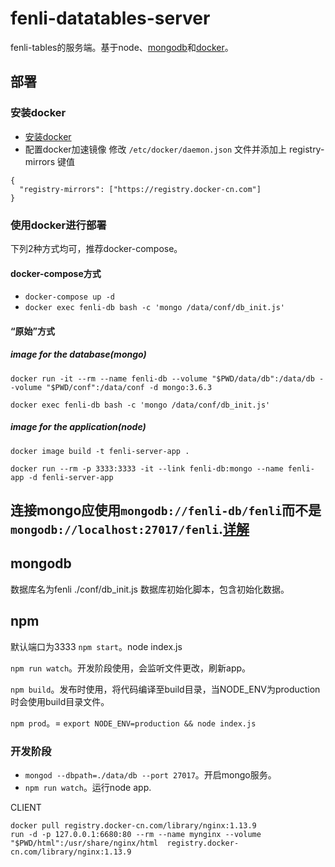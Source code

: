 # fenli-datatables-server
fenli-tables的服务端。基于node、[mongodb](http://mongodb.com)和[docker](https://www.docker.com/)。

## 部署
### 安装docker
- [安装docker](https://yq.aliyun.com/articles/110806?spm=5176.8351553.0.0.6a72199157yatM)
- 配置docker加速镜像
修改 `/etc/docker/daemon.json` 文件并添加上 registry-mirrors 键值
```
{
  "registry-mirrors": ["https://registry.docker-cn.com"]
}
```

### 使用docker进行部署
下列2种方式均可，推荐docker-compose。
#### docker-compose方式
- `docker-compose up -d`
- `docker exec fenli-db bash -c 'mongo /data/conf/db_init.js'`

#### “原始”方式
##### image for the database(mongo)
```
docker run -it --rm --name fenli-db --volume "$PWD/data/db":/data/db --volume "$PWD/conf":/data/conf -d mongo:3.6.3

docker exec fenli-db bash -c 'mongo /data/conf/db_init.js'

```
##### image for the application(node)
```
docker image build -t fenli-server-app .

docker run --rm -p 3333:3333 -it --link fenli-db:mongo --name fenli-app -d fenli-server-app
```

## 连接mongo应使用`mongodb://fenli-db/fenli`而不是`mongodb://localhost:27017/fenli`.[详解](https://stackoverflow.com/questions/41861908/cant-connect-to-docker-mongodb)


## mongodb
数据库名为fenli
./conf/db_init.js 					数据库初始化脚本，包含初始化数据。

## npm
默认端口为3333
`npm start`。node index.js

`npm run watch`。开发阶段使用，会监听文件更改，刷新app。

`npm build`。发布时使用，将代码编译至build目录，当NODE_ENV为production时会使用build目录文件。

`npm prod`。= `export NODE_ENV=production && node index.js`

### 开发阶段
- `mongod --dbpath=./data/db --port 27017`。开启mongo服务。
- `npm run watch`。运行node app.


CLIENT

```
docker pull registry.docker-cn.com/library/nginx:1.13.9
run -d -p 127.0.0.1:6680:80 --rm --name mynginx --volume "$PWD/html":/usr/share/nginx/html  registry.docker-cn.com/library/nginx:1.13.9
```